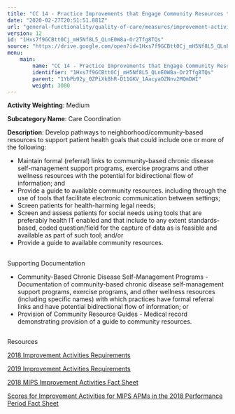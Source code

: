 ```yaml
---
title: "CC 14 - Practice Improvements that Engage Community Resources to Support Patient Health Goals"
date: "2020-02-27T20:51:51.881Z"
url: "general-functionality/quality-of-care/measures/improvement-activities-measures/2018-improvement-activities/cc-14-practice-improvements-that-engage-community-resources-to-support-patient-health-goals.html"
version: 12
id: "1Hxs7f9GCBtt0Cj_mH5Nf8L5_QLnE0W8a-Or2Tfg8TQs"
source: "https://drive.google.com/open?id=1Hxs7f9GCBtt0Cj_mH5Nf8L5_QLnE0W8a-Or2Tfg8TQs"
menu:
    main:
        name: "CC 14 - Practice Improvements that Engage Community Resources to Support Patient Health Goals"
        identifier: "1Hxs7f9GCBtt0Cj_mH5Nf8L5_QLnE0W8a-Or2Tfg8TQs"
        parent: "1YbPb92y_0ZPiXk8hR-D11GKV_1AacyaOZNnv2MQmDWI"
        weight: 3080
---
```









**Activity Weighting**: Medium

**Subcategory Name**: Care Coordination

**Description**: Develop pathways to neighborhood/community-based resources to support patient health goals that could include one or more of the following:

* Maintain formal (referral) links to community-based chronic disease self-management support programs, exercise programs and other wellness resources with the potential for bidirectional flow of information; and 
* Provide a guide to available community resources. including through the use of tools that facilitate electronic communication between settings;
* Screen patients for health-harming legal needs;
* Screen and assess patients for social needs using tools that are preferably health IT enabled and that include to any extent standards-based, coded question/field for the capture of data as is feasible and available as part of such tool; and/or
* Provide a guide to available community resources.







## 

Supporting Documentation

* Community-Based Chronic Disease Self-Management Programs - Documentation of community-based chronic disease self-management support programs, exercise programs, and other wellness resources (including specific names) with which practices have formal referral links and have potential bidirectional flow of information; or 
* Provision of Community Resource Guides - Medical record demonstrating provision of a guide to community resources.







## 

Resources

[2018 Improvement Activities Requirements](https://qpp.cms.gov/mips/improvement-activities?py=2018)

[2019 Improvement Activities Requirements](https://qpp.cms.gov/mips/improvement-activities?py=2019)

[2018 MIPS Improvement Activities Fact Sheet](https://qpp.cms.gov/resource/2018%20MIPS%20Improvement%20Activities%20Fact%20Sheet)

[Scores for Improvement Activities for MIPS APMs in the 2018 Performance Period Fact Sheet](https://qpp.cms.gov/resource/2018%20MIPS%20APMs%20improvement%20Activities%20scores%20fact%20sheet)

